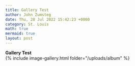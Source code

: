 ```yaml
---
title: Gallery Test
author: John Zumsteg
date: Thu, 28 Jul 2022 15:42:23 +0000
category: St. Louis
math: true
mermaid: true
layout: post
---
```

**Gallery Test**   
{% include image-gallery.html folder="/uploads/album" %} 